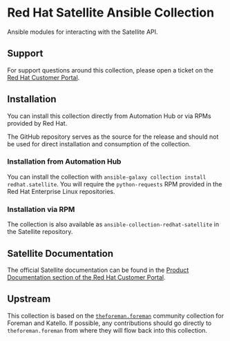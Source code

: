 # Red Hat Satellite Ansible Collection

Ansible modules for interacting with the Satellite API.

## Support

For support questions around this collection, please open a ticket on the [Red Hat Customer Portal](https://access.redhat.com).

## Installation

You can install this collection directly from Automation Hub or via RPMs provided by Red Hat.

The GitHub repository serves as the source for the release and should not be used for direct installation and consumption of the collection.

### Installation from Automation Hub

You can install the collection with `ansible-galaxy collection install redhat.satellite`.
You will require the `python-requests` RPM provided in the Red Hat Enterprise Linux repositories.

### Installation via RPM

The collection is also available as `ansible-collection-redhat-satellite` in the Satellite repository.

## Satellite Documentation

The official Satellite documentation can be found in the [Product Documentation section of the Red Hat Customer Portal](https://access.redhat.com/documentation/en-us/red_hat_satellite/).

## Upstream

This collection is based on the [`theforeman.foreman`](https://github.com/theforeman/foreman-ansible-modules) community collection for Foreman and Katello.
If possible, any contributions should go directly to `theforeman.foreman` from where they will flow back into this collection.
